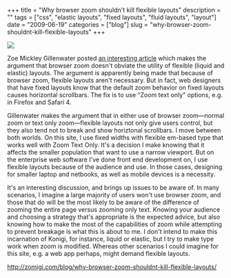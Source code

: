 +++
title = "Why browser zoom shouldn't kill flexible layouts"
description = ""
tags = ["css", "elastic layouts", "fixed layouts", "fluid layouts", "layout"]
date = "2009-06-19"
categories = ["blog"]
slug = "why-browser-zoom-shouldnt-kill-flexible-layouts"
+++



  <div class="notebook-screenshot"><a href="http://zomigi.com/blog/why-browser-zoom-shouldnt-kill-flexible-layouts/"><img src="//konigi.com/media/bluga/wt4a3b8efa6d85f_0.jpg"/></a></div><p>Zoe Mickley Gillenwater posted <a href="http://zomigi.com/blog/why-browser-zoom-shouldnt-kill-flexible-layouts/"> an interesting article</a> which makes the argument that browser zoom doesn't obviate the utility of flexible (liquid and elastic) layouts. The argument is apparently being made that because of browser zoom, flexible layouts aren't necessary. But in fact, web designers that have fixed layouts know that the default zoom behavior on fixed layouts causes horizontal scrollbars. The fix is to use "Zoom text only" options, e.g. in Firefox and Safari 4.</p>
<p>Gillenwater makes the argument that in either use of browser zoom&#8212;normal zoom or text only zoom&#8212;flexible layouts not only give users control, but they also tend not to break and show horiztonal scrollbars. I move between both worlds. On this site, I use fixed widths with flexible em-based type that works well with Zoom Text Only. It's a decision I make knowing that it affects the smaller population that want to use a narrow viewport. But on the enterprise web software I've done front end development on, I use flexible layouts because of the audience and use. In those cases, designing for smaller laptop and netbooks, as well as mobile devices is a necessity.</p>
<p>It's an interesting discussion, and brings up issues to be aware of. In many scenarios, I imagine a large majority of users won't use browser zoom, and those that do will be the most likely to be aware of the difference of zooming the entire page versus zooming only text. Knowing your audience and choosing a strategy that's appropriate is the expected advice, but also knowing how to make the most of the capabilities of zoom while attempting to prevent breakage is what this is about to me. I don't intend to make this incarnation of Konigi, for instance, liquid or elastic, but I try to make type work when zoom is modified. Whereas other scenarios I could imagine for this site, e.g. a web app perhaps, might demand flexible layouts.</p>
    
  <a href="http://zomigi.com/blog/why-browser-zoom-shouldnt-kill-flexible-layouts/">http://zomigi.com/blog/why-browser-zoom-shouldnt-kill-flexible-layouts/</a>
